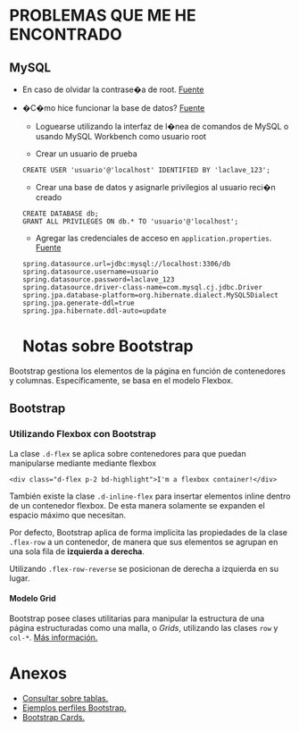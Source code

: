 # PROBLEMAS QUE ME HE ENCONTRADO

## MySQL

* En caso de olvidar la contrase�a de root. [Fuente](https://dev.mysql.com/doc/mysql-windows-excerpt/8.0/en/resetting-permissions-windows.html)

* �C�mo hice funcionar la base de datos? [Fuente](https://www.hostinger.com/tutorials/mysql/how-create-mysql-user-and-grant-permissions-command-line)

  * Loguearse utilizando la interfaz de l�nea
  de comandos de MySQL o usando MySQL Workbench como usuario root

  * Crear un usuario de prueba

  ~~~
  CREATE USER 'usuario'@'localhost' IDENTIFIED BY 'laclave_123';
  ~~~

  * Crear una base de datos y asignarle privilegios
  al usuario reci�n creado

  ~~~
  CREATE DATABASE db;
  GRANT ALL PRIVILEGES ON db.* TO 'usuario'@'localhost';
  ~~~

  * Agregar las credenciales de acceso en `application.properties`. [Fuente](https://stackoverflow.com/questions/51221777/failed-to-configure-a-datasource-url-attribute-is-not-specified-and-no-embedd)

  ~~~
  spring.datasource.url=jdbc:mysql://localhost:3306/db
  spring.datasource.username=usuario
  spring.datasource.password=laclave_123
  spring.datasource.driver-class-name=com.mysql.cj.jdbc.Driver
  spring.jpa.database-platform=org.hibernate.dialect.MySQL5Dialect
  spring.jpa.generate-ddl=true
  spring.jpa.hibernate.ddl-auto=update
  ~~~
  
  # Notas sobre Bootstrap

Bootstrap gestiona los elementos de la página en función de contenedores y columnas. Específicamente, se
basa en el modelo Flexbox.

## Bootstrap

### Utilizando Flexbox con Bootstrap

La clase `.d-flex` se aplica sobre contenedores para que puedan manipularse mediante mediante flexbox

```
<div class="d-flex p-2 bd-highlight">I'm a flexbox container!</div>
```

También existe la clase `.d-inline-flex` para insertar elementos inline dentro de un contenedor flexbox. De esta manera solamente se expanden el espacio máximo que necesitan.

Por defecto, Bootstrap aplica de forma implícita las propiedades de la clase `.flex-row` a un contenedor, de manera que sus elementos se agrupan en una sola fila de **izquierda a derecha**.

Utilizando `.flex-row-reverse` se posicionan de derecha a izquierda en su lugar.

#### Modelo Grid

Bootstrap posee clases utilitarias para manipular la estructura de una página estructuradas como una malla, o *Grids*, utilizando las clases `row` y `col-*`. [Más información.](https://getbootstrap.com/docs/5.0/examples/grid/#containers) 

# Anexos

* [Consultar sobre tablas.](https://getbootstrap.com/docs/5.0/content/tables/)
* [Ejemplos perfiles Bootstrap.](https://mdbootstrap.com/docs/standard/extended/profiles/#)
* [Bootstrap Cards.](https://getbootstrap.com/docs/5.0/components/card/)